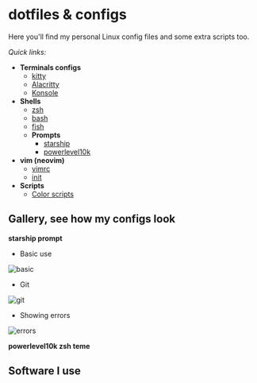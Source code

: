 # dotfiles & configs
Here you'll find my personal Linux config files and some extra scripts too.

_Quick links:_
- **Terminals configs**
  - [kitty](https://github.com/rrobertobt/dotfiles/tree/master/.config/kitty/kitty.conf)
  - [Alacritty](https://github.com/rrobertobt/dotfiles/tree/master/.config/alacritty/alacritty.yaml)
  - [Konsole](https://github.com/rrobertobt/dotfiles/tree/master/.local/share/konsole)
- **Shells**
  - [zsh](https://github.com/rrobertobt/dotfiles/blob/master/.zshrc)
  - [bash](https://github.com/rrobertobt/dotfiles/blob/master/.bashrc)
  - [fish](https://github.com/rrobertobt/dotfiles/tree/master/.config/fish/config.fish)
  - **Prompts**
    - [starship](https://github.com/rrobertobt/dotfiles/blob/master/.config/starship.toml)
	- [powerlevel10k](https://github.com/rrobertobt/dotfiles/tree/master/.p10k)
- **vim (neovim)**
  - [vimrc](https://github.com/rrobertobt/dotfiles/blob/master/.vimrc)
  - [init](https://github.com/rrobertobt/dotfiles/blob/master/.config/nvim/init.vim)
- **Scripts**
  - [Color scripts](https://github.com/rrobertobt/dotfiles/tree/master/scripts/color_scripts)

## Gallery, see how my configs look
**starship prompt**
- Basic use

![basic](https://raw.githubusercontent.com/rrobertobt/dotfiles/master/screenshots/basic.gif)
- Git

![git](https://raw.githubusercontent.com/rrobertobt/dotfiles/master/screenshots/git.gif)
- Showing errors

![errors](https://raw.githubusercontent.com/rrobertobt/dotfiles/master/screenshots/errors.gif)

**powerlevel10k zsh teme**
## Software I use
